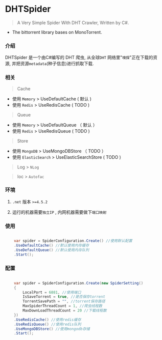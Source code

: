 # DHTSpider
>A Very Simple Spider With DHT Crawler, Written by C#.

* The bittorrent library bases on MonoTorrent.

### 介绍

DHTSpider 是一个由C#编写的 DHT 爬虫, 从全球` DHT ` 网络里"`嗅探`"正在下载的资源, 并把资源`metadata`(种子信息)进行抓取下载.


### 相关

>Cache

+ 使用 `Memory` > UseDefaultCache ( 默认 )
+ 使用 `Redis` > UseRedisCache  ( TODO )

>Queue

+ 使用 `Memory` > UseDefaultQueue （ 默认 ）
+ 使用 `Redis` > UseRedisQueue  ( TODO )

>Store

+ 使用 `MongoDB` > UseMongoDBStore （ TODO ）
+ 使用 `ElasticSearch` > UseElasticSearchStore  ( TODO )

>Log > `NLog`

>Ioc > `Autofac`

### 环境

1. `.net` 版本 `>=4.5.2`

2. 运行的机器需要`独立IP` , 内网机器需要做下`端口映射`


### 使用

```c#

    var spider = SpiderConfiguration.Create() //使用默认配置
    .UseDefaultCache() //默认使用内存缓存
    .UseDefaultQueue() //默认使用内存队列
    .Start();

```

### 配置

```c#
    
    var spider = SpiderConfiguration.Create(new SpiderSetting()
    {
        LocalPort = 6881, //使用端口
        IsSaveTorrent = true, //是否保存torrent
        TorrentSavePath = "", //torrent保存路径
        MaxSpiderThreadCount = 1, //爬虫线程数
        MaxDownLoadThreadCount = 20 //下载线程数
    })
    .UseRedisCache() //使用redis缓存
    .UseRedisQueue() //使用redis队列
    .UseMongoDBStore() //使用mongodb存储
    .Start();
    
```

